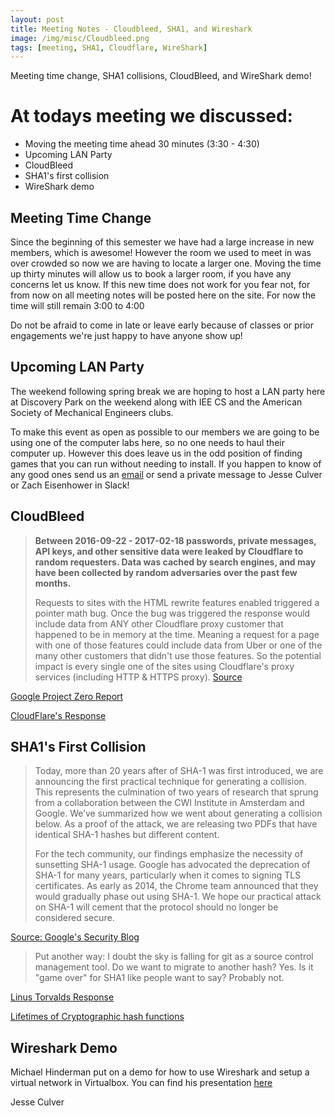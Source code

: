```yaml
---
layout: post
title: Meeting Notes - Cloudbleed, SHA1, and Wireshark
image: /img/misc/Cloudbleed.png
tags: [meeting, SHA1, Cloudflare, WireShark]
---
```


Meeting time change, SHA1 collisions, CloudBleed, and WireShark demo!

# At todays meeting we discussed:

* Moving the meeting time ahead 30 minutes (3:30 - 4:30)
* Upcoming LAN Party
* CloudBleed
* SHA1's first collision
* WireShark demo

## Meeting Time Change

Since the beginning of this semester we have had a large increase in new members, which is awesome!
However the room we used to meet in was over crowded so now we are having to locate a larger one.
Moving the time up thirty minutes will allow us to book a larger room, if you have any concerns let us know.
If this new time does not work for you fear not, for from now on all meeting notes will be posted here on the site.
For now the time will still remain 3:00 to 4:00

Do not be afraid to come in late or leave early because of classes or prior engagements we're just happy to have anyone show up!

## Upcoming LAN Party

The weekend following spring break we are hoping to host a LAN party here at Discovery Park on the weekend along with IEE CS and the American Society of Mechanical Engineers clubs.

To make this event as open as possible to our members we are going to be using one of the computer labs here, so no one needs to haul their computer up.
However this does leave us in the odd position of finding games that you can run without needing to install. If you happen to know of any good ones send us an [email](mailto:untccsi@gmail.com) or send a private message to Jesse Culver or Zach Eisenhower in Slack!

## CloudBleed

>**Between 2016-09-22 - 2017-02-18 passwords, private messages, API keys, and other sensitive data were leaked by Cloudflare to random requesters. Data was cached by search engines, and may have been collected by random adversaries over the past few months.**
>
>Requests to sites with the HTML rewrite features enabled triggered a pointer math bug. Once the bug was triggered the response would include data from ANY other Cloudflare proxy customer that happened to be in memory at the time. Meaning a request for a page with one of those features could include data from Uber or one of the many other customers that didn't use those features. So the potential impact is every single one of the sites using Cloudflare's proxy services (including HTTP & HTTPS proxy).
[Source](https://github.com/pirate/sites-using-cloudflare/blob/master/README.md)

[Google Project Zero Report](https://bugs.chromium.org/p/project-zero/issues/detail?id=1139)

[CloudFlare's Response](https://blog.cloudflare.com/incident-report-on-memory-leak-caused-by-cloudflare-parser-bug/)

## SHA1's First Collision

>Today, more than 20 years after of SHA-1 was first introduced, we are announcing the first practical technique for generating a collision. This represents the culmination of two years of research that sprung from a collaboration between the CWI Institute in Amsterdam and Google. We’ve summarized how we went about generating a collision below. As a proof of the attack, we are releasing two PDFs that have identical SHA-1 hashes but different content.
>
>For the tech community, our findings emphasize the necessity of sunsetting SHA-1 usage. Google has advocated the deprecation of SHA-1 for many years, particularly when it comes to signing TLS certificates. As early as 2014, the Chrome team announced that they would gradually phase out using SHA-1. We hope our practical attack on SHA-1 will cement that the protocol should no longer be considered secure.

[Source: Google's Security Blog](https://security.googleblog.com/2017/02/announcing-first-sha1-collision.html)

>Put another way: I doubt the sky is falling for git as a source
control management tool. Do we want to migrate to another hash? Yes.
Is it "game over" for SHA1 like people want to say? Probably not.

[Linus Torvalds Response](http://marc.info/?l=git&m=148787047422954)

[Lifetimes of Cryptographic hash functions](http://valerieaurora.org/hash.html)

## Wireshark Demo

Michael Hinderman put on a demo for how to use Wireshark and setup a virtual network in Virtualbox.
You can find his presentation [here](https://drive.google.com/file/d/0B9A3Z9_HMQERNThqTmNHWkxGMEU/view?usp=sharing)

<script async class="speakerdeck-embed" data-id="0f3c6e582a104dbda7372b24fbf3d2ce" data-ratio="1.77777777777778" src="//speakerdeck.com/assets/embed.js"></script>

Jesse Culver
